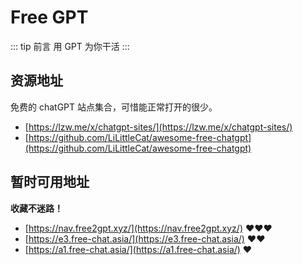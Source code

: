 # Free GPT

::: tip 前言
用 GPT 为你干活
:::

## 资源地址

免费的 chatGPT 站点集合，可惜能正常打开的很少。

- [https://lzw.me/x/chatgpt-sites/](https://lzw.me/x/chatgpt-sites/)
- [https://github.com/LiLittleCat/awesome-free-chatgpt](https://github.com/LiLittleCat/awesome-free-chatgpt)

## 暂时可用地址

**收藏不迷路！**

- [https://nav.free2gpt.xyz/](https://nav.free2gpt.xyz/) :heart::heart::heart:
- [https://e3.free-chat.asia/](https://e3.free-chat.asia/) :heart::heart:
- [https://a1.free-chat.asia/](https://a1.free-chat.asia/) :heart:
